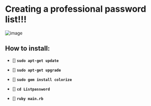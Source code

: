 # Creating a professional password list!!!

![image](https://github.com/user-attachments/assets/6fbd2644-7049-40fc-b54e-95113c54a5eb)

## How to install:

- [] **`sudo apt-get update`**

- [] **`sudo apt-get upgrade`**

- [] **`sudo gem install colorize`**

- [] **`cd Listpassword`**

- [] **`ruby main.rb`**
